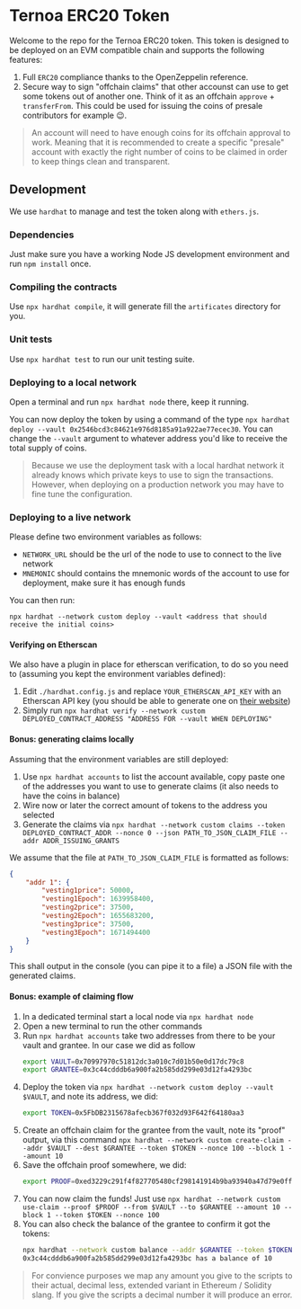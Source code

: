 # Ternoa ERC20 Token
Welcome to the repo for the Ternoa ERC20 token. This token is designed to be deployed on an EVM compatible chain and supports the following features:
1. Full `ERC20` compliance thanks to the OpenZeppelin reference.
2. Secure way to sign "offchain claims" that other accounst can use to get some tokens out of another one. Think of it as an offchain `approve` + `transferFrom`. This could be used for issuing the coins of presale contributors for example :wink:.

> An account will need to have enough coins for its offchain approval to work. Meaning that it is recommended to create a specific "presale" account with exactly the right number of coins to be claimed in order to keep things clean and transparent.

## Development
We use `hardhat` to manage and test the token along with `ethers.js`.

### Dependencies
Just make sure you have a working Node JS development environment and run `npm install` once.

### Compiling the contracts
Use `npx hardhat compile`, it will generate fill the `artificates` directory for you.

### Unit tests
Use `npx hardhat test` to run our unit testing suite.

### Deploying to a local network
Open a terminal and run `npx hardhat node` there, keep it running.

You can now deploy the token by using a command of the type `npx hardhat deploy --vault 0x2546bcd3c84621e976d8185a91a922ae77ecec30`. You can change the `--vault` argument to whatever address you'd like to receive the total supply of coins.

> Because we use the deployment task with a local hardhat network it already knows which private keys to use to sign the transactions. However, when deploying on a production network you may have to fine tune the configuration.

### Deploying to a live network
Please define two environment variables as follows:
- `NETWORK_URL` should be the url of the node to use to connect to the live network
- `MNEMONIC` should contains the mnemonic words of the account to use for deployment, make sure it has enough funds

You can then run:
```
npx hardhat --network custom deploy --vault <address that should receive the initial coins>
```

#### Verifying on Etherscan
We also have a plugin in place for etherscan verification, to do so you need to (assuming you kept the environment variables defined):
1. Edit `./hardhat.config.js` and replace `YOUR_ETHERSCAN_API_KEY` with an Etherscan API key (you should be able to generate one on [their website](https://etherscan.io))
2. Simply run `npx hardhat verify --network custom DEPLOYED_CONTRACT_ADDRESS "ADDRESS FOR --vault WHEN DEPLOYING"`

#### Bonus: generating claims locally
Assuming that the environment variables are still deployed:
1. Use `npx hardhat accounts` to list the account available, copy paste one of the addresses you want to use to generate claims (it also needs to have the coins in balance)
2. Wire now or later the correct amount of tokens to the address you selected
3. Generate the claims via `npx hardhat --network custom claims --token DEPLOYED_CONTRACT_ADDR --nonce 0 --json PATH_TO_JSON_CLAIM_FILE --addr ADDR_ISSUING_GRANTS`

We assume that the file at `PATH_TO_JSON_CLAIM_FILE` is formatted as follows:
```json
{
    "addr 1": {
        "vesting1price": 50000,
        "vesting1Epoch": 1639958400,
        "vesting2price": 37500,
        "vesting2Epoch": 1655683200,
        "vesting3price": 37500,
        "vesting3Epoch": 1671494400
    }
}
```

This shall output in the console (you can pipe it to a file) a JSON file with the generated claims.

#### Bonus: example of claiming flow
1. In a dedicated terminal start a local node via `npx hardhat node`
2. Open a new terminal to run the other commands
3. Run `npx hardhat accounts` take two addresses from there to be your vault and grantee. In our case we did as follow
   ```sh
   export VAULT=0x70997970c51812dc3a010c7d01b50e0d17dc79c8
   export GRANTEE=0x3c44cdddb6a900fa2b585dd299e03d12fa4293bc
   ```
4. Deploy the token via `npx hardhat --network custom deploy --vault $VAULT`, and note its address, we did:
   ```sh
   export TOKEN=0x5FbDB2315678afecb367f032d93F642f64180aa3
   ```
5. Create an offchain claim for the grantee from the vault, note its "proof" output, via this command `npx hardhat --network custom create-claim --addr $VAULT --dest $GRANTEE --token $TOKEN --nonce 100 --block 1 --amount 10`
6. Save the offchain proof somewhere, we did:
   ```sh
   export PROOF=0xed3229c291f4f827705480cf298141914b9ba93940a47d79e0ff4659bd28253202310ff9bea0e3a4e07c9d794fefccfd31409abee3ee88ad9d97fc32a3133e8f1c
   ```
7. You can now claim the funds! Just use `npx hardhat --network custom use-claim --proof $PROOF --from $VAULT --to $GRANTEE --amount 10 --block 1 --token $TOKEN --nonce 100`
8. You can also check the balance of the grantee to confirm it got the tokens:
   ```sh
   npx hardhat --network custom balance --addr $GRANTEE --token $TOKEN
   0x3c44cdddb6a900fa2b585dd299e03d12fa4293bc has a balance of 10
   ```

> For convience purposes we map any amount you give to the scripts to their actual, decimal less, extended variant in Ethereum / Solidity slang. If you give the scripts a decimal number it will produce an error.